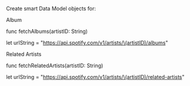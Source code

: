

Create smart Data Model objects for:

Album

func fetchAlbums(artistID: String)

let urlString = "https://api.spotify.com/v1/artists/\(artistID)/albums"



Related Artists

func fetchRelatedArtists(artistID: String)

let urlString = "https://api.spotify.com/v1/artists/\(artistID)/related-artists"

